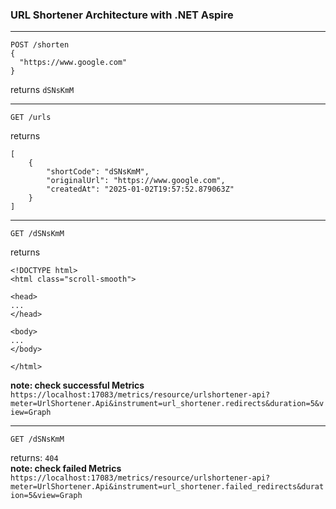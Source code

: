 ### URL Shortener Architecture with .NET Aspire

---
```
POST /shorten
{
  "https://www.google.com"
}
```
returns `dSNsKmM`  

---

```
GET /urls
```
returns
```
[
    {
        "shortCode": "dSNsKmM",
        "originalUrl": "https://www.google.com",
        "createdAt": "2025-01-02T19:57:52.879063Z"
    }
]
```
---
```
GET /dSNsKmM
```
returns
```
<!DOCTYPE html>
<html class="scroll-smooth">

<head>
...
</head>

<body>
...
</body>

</html>
```
**note: check successful Metrics**  
`https://localhost:17083/metrics/resource/urlshortener-api?meter=UrlShortener.Api&instrument=url_shortener.redirects&duration=5&view=Graph`

---
```
GET /dSNsKmM
```
returns: `404`  
**note: check failed Metrics**  
`https://localhost:17083/metrics/resource/urlshortener-api?meter=UrlShortener.Api&instrument=url_shortener.failed_redirects&duration=5&view=Graph`

